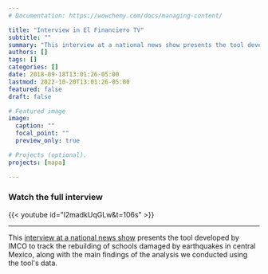 ```yaml
---
# Documentation: https://wowchemy.com/docs/managing-content/

title: "Interview in El Financiero TV"
subtitle: ""
summary: "This interview at a national news show presents the tool developed by IMCO to track the rebuilding of schools damaged by  2019 earthquakes in central Mexico, along with the main findings of the analysis we conducted using the tool's data."
authors: []
tags: []
categories: []
date: 2018-09-18T13:01:26-05:00
lastmod: 2022-10-20T13:01:26-05:00
featured: false
draft: false

# Featured image
image:
  caption: ""
  focal_point: ""
  preview_only: true

# Projects (optional).
projects: [mapa]

---
```

### Watch the full interview

{{< youtube id="l2madkUqGLw&t=106s" >}}

---

This [interview at a national news show](https://www.youtube.com/watch?v=l2madkUqGLw&t=106s) presents the tool developed by IMCO to track the rebuilding of schools damaged by earthquakes in central Mexico, along with the main findings of the analysis we conducted using the tool's data.